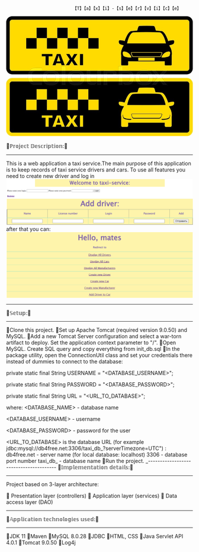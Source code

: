                              【T】【a】【x】【i】-【s】【e】【r】【v】【i】【c】【e】

![img_2.png](img_2.png)

🚖ℙ𝕣𝕠𝕛𝕖𝕔𝕥 𝔻𝕖𝕤𝕔𝕣𝕚𝕡𝕥𝕚𝕠𝕟:🚖
_______________________________________________
This is a web application a taxi service.The main purpose of this application is to keep records of taxi service drivers and cars.
To use all features you need to create new driver and log in
![img.png](img.png)
![img_4.png](img_4.png)
after that you can:
![img_3.png](img_3.png)
_______________________________________
🚖𝕊𝕖𝕥𝕦𝕡:🚖
_______________________________________
🔸Clone this project.
🔸Set up Apache Tomcat (required version 9.0.50) and MySQL.
🔸Add a new Tomcat Server configuration and select a war-torn artifact to deploy. Set the application context parameter to "/".
🔸Open MySQL. Create SQL query and copy everything from init_db.sql
🔸In the package utility, open the ConnectionUtil class and set your credentials there instead of dummies to connect to the database:

private static final String USERNAME = "<DATABASE_USERNAME>";

private static final String PASSWORD = "<DATABASE_PASSWORD>";

private static final String URL = "<URL_TO_DATABASE>";

where:
   <DATABASE_NAME> - database name
   
   <DATABASE_USERNAME> - username
   
   <DATABASE_PASSWORD> - password for the user
   
   <URL_TO_DATABASE> is the database URL (for example jdbc:mysql://db4free.net:3306/taxi_db_?serverTimezone=UTC") :
        db4free.net - server name (for local database: localhost)
        3306 - database port number
        taxi_db_ - database name
🔸Run the project.
_---------------------------------------
🚖𝕀𝕞𝕡𝕝𝕖𝕞𝕖𝕟𝕥𝕒𝕥𝕚𝕠𝕟 𝕕𝕖𝕥𝕒𝕚𝕝𝕤:🚖
________________________________________
Project based on 3-layer architecture:

🔸 Presentation layer (controllers)
🔸 Application layer (services)
🔸 Data access layer (DAO)
___________________________________________
🚖𝔸𝕡𝕡𝕝𝕚𝕔𝕒𝕥𝕚𝕠𝕟 𝕥𝕖𝕔𝕙𝕟𝕠𝕝𝕠𝕘𝕚𝕖𝕤 𝕦𝕤𝕖𝕕:🚖
___________________________________________
🔸JDK 11 🔸Maven 🔸MySQL 8.0.28 🔸JDBC 🔸HTML, CSS 🔸Java Servlet API 4.0.1 🔸Tomcat 9.0.50 🔸Log4j 

